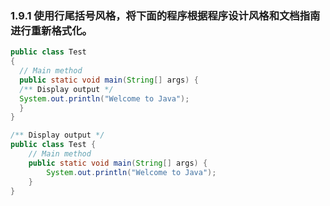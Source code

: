 ### 1.9.1 使用行尾括号风格，将下面的程序根据程序设计风格和文档指南进行重新格式化。

```java
public class Test 
{
  // Main method
  public static void main(String[] args) {
  /** Display output */
  System.out.println("Welcome to Java");
  } 
}
```

```java
/** Display output */
public class Test {
    // Main method
    public static void main(String[] args) {
        System.out.println("Welcome to Java");
    }
}
```
